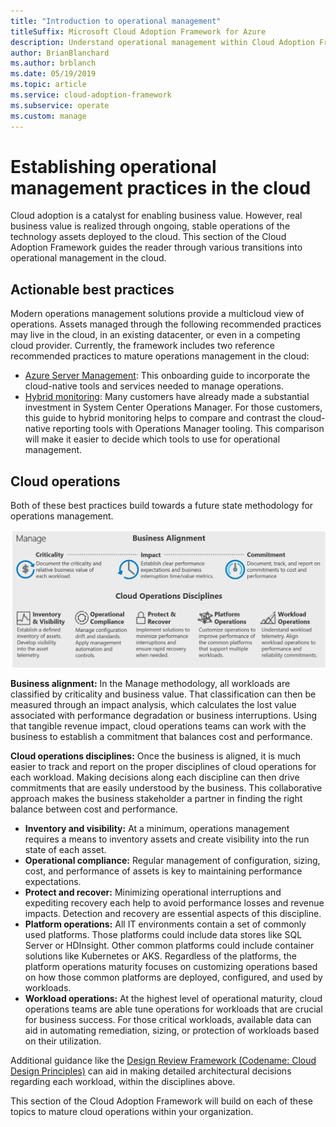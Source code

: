 ```yaml
---
title: "Introduction to operational management"
titleSuffix: Microsoft Cloud Adoption Framework for Azure
description: Understand operational management within Cloud Adoption Framework.
author: BrianBlanchard
ms.author: brblanch
ms.date: 05/19/2019
ms.topic: article
ms.service: cloud-adoption-framework
ms.subservice: operate
ms.custom: manage
---
```


# Establishing operational management practices in the cloud

Cloud adoption is a catalyst for enabling business value. However, real business value is realized through ongoing, stable operations of the technology assets deployed to the cloud. This section of the Cloud Adoption Framework guides the reader through various transitions into operational management in the cloud.

## Actionable best practices

Modern operations management solutions provide a multicloud view of operations. Assets managed through the following recommended practices may live in the cloud, in an existing datacenter, or even in a competing cloud provider. Currently, the framework includes two reference recommended practices to mature operations management in the cloud:

- [Azure Server Management](./azure-server-management/index.md): This onboarding guide to incorporate the cloud-native tools and services needed to manage operations.
- [Hybrid monitoring](./monitor/index.md): Many customers have already made a substantial investment in System Center Operations Manager. For those customers, this guide to hybrid monitoring helps to compare and contrast the cloud-native reporting tools with Operations Manager tooling. This comparison will make it easier to decide which tools to use for operational management.

## Cloud operations

Both of these best practices build towards a future state methodology for operations management.

![CAF Manage methodology](../_images/manage/caf-manage.png)

**Business alignment:** In the Manage methodology, all workloads are classified by criticality and business value. That classification can then be measured through an impact analysis, which calculates the lost value associated with performance degradation or business interruptions. Using that tangible revenue impact, cloud operations teams can work with the business to establish a commitment that balances cost and performance.

**Cloud operations disciplines:** Once the business is aligned, it is much easier to track and report on the proper disciplines of cloud operations for each workload. Making decisions along each discipline can then drive commitments that are easily understood by the business. This collaborative approach makes the business stakeholder a partner in finding the right balance between cost and performance.

- **Inventory and visibility:** At a minimum, operations management requires a means to inventory assets and create visibility into the run state of each asset.
- **Operational compliance:** Regular management of configuration, sizing, cost, and performance of assets is key to maintaining performance expectations.
- **Protect and recover:** Minimizing operational interruptions and expediting recovery each help to avoid performance losses and revenue impacts. Detection and recovery are essential aspects of this discipline.
- **Platform operations:** All IT environments contain a set of commonly used platforms. Those platforms could include data stores like SQL Server or HDInsight. Other common platforms could include container solutions like Kubernetes or AKS. Regardless of the platforms, the platform operations maturity focuses on customizing operations based on how those common platforms are deployed, configured, and used by workloads.
- **Workload operations:** At the highest level of operational maturity, cloud operations teams are able tune operations for workloads that are crucial for business success. For those critical workloads, available data can aid in automating remediation, sizing, or protection of workloads based on their utilization.

Additional guidance like the [Design Review Framework (Codename: Cloud Design Principles)](https://docs.microsoft.com/azure/architecture/reliability) can aid in making detailed architectural decisions regarding each workload, within the disciplines above.

This section of the Cloud Adoption Framework will build on each of these topics to mature cloud operations within your organization.
